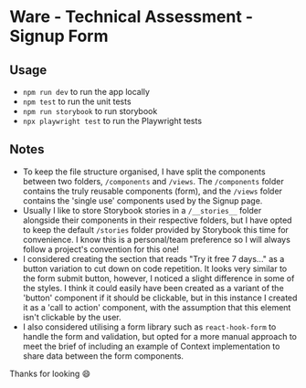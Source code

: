 # Ware - Technical Assessment - Signup Form

## Usage

-   `npm run dev` to run the app locally
-   `npm test` to run the unit tests
-   `npm run storybook` to run storybook
-   `npx playwright test` to run the Playwright tests

## Notes

-   To keep the file structure organised, I have split the components between two folders, `/components` and `/views`. The `/components` folder contains the truly reusable components (form), and the `/views` folder contains the 'single use' components used by the Signup page.
-   Usually I like to store Storybook stories in a `/__stories__` folder alongside their components in their respective folders, but I have opted to keep the default `/stories` folder provided by Storybook this time for convenience. I know this is a personal/team preference so I will always follow a project's convention for this one!
-   I considered creating the section that reads "Try it free 7 days..." as a button variation to cut down on code repetition. It looks very similar to the form submit button, however, I noticed a slight difference in some of the styles. I think it could easily have been created as a variant of the 'button' component if it should be clickable, but in this instance I created it as a 'call to action' component, with the assumption that this element isn't clickable by the user.
-   I also considered utilising a form library such as `react-hook-form` to handle the form and validation, but opted for a more manual approach to meet the brief of including an example of Context implementation to share data between the form components.

Thanks for looking :smile:
